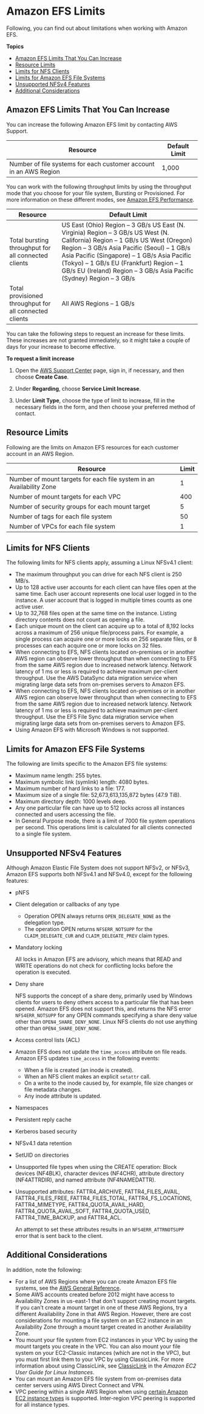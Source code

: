 # Amazon EFS Limits<a name="limits"></a>

Following, you can find out about limitations when working with Amazon EFS\.

**Topics**
+ [Amazon EFS Limits That You Can Increase](#soft-limits)
+ [Resource Limits](#limits-efs-resources-per-account-per-region)
+ [Limits for NFS Clients](#limits-client-specific)
+ [Limits for Amazon EFS File Systems](#limits-fs-specific)
+ [Unsupported NFSv4 Features](#nfs4-unsupported-features)
+ [Additional Considerations](#limits-additional-considerations)

## Amazon EFS Limits That You Can Increase<a name="soft-limits"></a>

You can increase the following Amazon EFS limit by contacting AWS Support\.


| Resource | Default Limit | 
| --- | --- | 
| Number of file systems for each customer account in an AWS Region | 1,000 | 

You can work with the following throughput limits by using the throughput mode that you choose for your file system, Bursting or Provisioned\. For more information on these different modes, see [Amazon EFS Performance](performance.md)\.


| Resource | Default Limit | 
| --- | --- | 
| Total bursting throughput for all connected clients |  US East \(Ohio\) Region – 3 GB/s US East \(N\. Virginia\) Region – 3 GB/s US West \(N\. California\) Region – 1 GB/s US West \(Oregon\) Region – 3 GB/s Asia Pacific \(Seoul\) – 1 GB/s Asia Pacific \(Singapore\) – 1 GB/s Asia Pacific \(Tokyo\) – 1 GB/s EU \(Frankfurt\) Region – 1 GB/s EU \(Ireland\) Region – 3 GB/s Asia Pacific \(Sydney\) Region – 3 GB/s  | 
| Total provisioned throughput for all connected clients |  All AWS Regions – 1 GB/s  | 

You can take the following steps to request an increase for these limits\. These increases are not granted immediately, so it might take a couple of days for your increase to become effective\.

**To request a limit increase**

1. Open the [AWS Support Center](https://console.aws.amazon.com/support/home#/) page, sign in, if necessary, and then choose **Create Case**\.

1. Under **Regarding**, choose **Service Limit Increase**\.

1. Under **Limit Type**, choose the type of limit to increase, fill in the necessary fields in the form, and then choose your preferred method of contact\.

## Resource Limits<a name="limits-efs-resources-per-account-per-region"></a>

Following are the limits on Amazon EFS resources for each customer account in an AWS Region\. 


| Resource | Limit | 
| --- | --- | 
| Number of mount targets for each file system in an Availability Zone | 1 | 
| Number of mount targets for each VPC | 400 | 
| Number of security groups for each mount target | 5 | 
| Number of tags for each file system | 50 | 
| Number of VPCs for each file system | 1 | 

## Limits for NFS Clients<a name="limits-client-specific"></a>

The following limits for NFS clients apply, assuming a Linux NFSv4\.1 client:
+ The maximum throughput you can drive for each NFS client is 250 MB/s\.
+ Up to 128 active user accounts for each client can have files open at the same time\. Each user account represents one local user logged in to the instance\. A user account that is logged in multiple times counts as one active user\.
+ Up to 32,768 files open at the same time on the instance\. Listing directory contents does not count as opening a file\.
+ Each unique mount on the client can acquire up to a total of 8,192 locks across a maximum of 256 unique file/process pairs\. For example, a single process can acquire one or more locks on 256 separate files, or 8 processes can each acquire one or more locks on 32 files\.
+ When connecting to EFS, NFS clients located on\-premises or in another AWS region can observe lower throughput than when connecting to EFS from the same AWS region due to increased network latency\. Network latency of 1 ms or less is required to achieve maximum per\-client throughput\. Use the AWS DataSync data migration service when migrating large data sets from on\-premises servers to Amazon EFS\.
+ When connecting to EFS, NFS clients located on\-premises or in another AWS region can observe lower throughput than when connecting to EFS from the same AWS region due to increased network latency\. Network latency of 1 ms or less is required to achieve maximum per\-client throughput\. Use the EFS File Sync data migration service when migrating large data sets from on\-premises servers to Amazon EFS\.
+ Using Amazon EFS with Microsoft Windows is not supported\.

## Limits for Amazon EFS File Systems<a name="limits-fs-specific"></a>

The following are limits specific to the Amazon EFS file systems:
+ Maximum name length: 255 bytes\.
+ Maximum symbolic link \(symlink\) length: 4080 bytes\.
+ Maximum number of hard links to a file: 177\.
+ Maximum size of a single file: 52,673,613,135,872 bytes \(47\.9 TiB\)\.
+ Maximum directory depth: 1000 levels deep\.
+ Any one particular file can have up to 512 locks across all instances connected and users accessing the file\.
+ In General Purpose mode, there is a limit of 7000 file system operations per second\. This operations limit is calculated for all clients connected to a single file system\.

## Unsupported NFSv4 Features<a name="nfs4-unsupported-features"></a>

Although Amazon Elastic File System does not support NFSv2, or NFSv3, Amazon EFS supports both NFSv4\.1 and NFSv4\.0, except for the following features:
+ pNFS
+ Client delegation or callbacks of any type
  + Operation OPEN always returns `OPEN_DELEGATE_NONE` as the delegation type\. 
  + The operation OPEN returns `NFSERR_NOTSUPP` for the `CLAIM_DELEGATE_CUR` and `CLAIM_DELEGATE_PREV` claim types\.
+ Mandatory locking

  All locks in Amazon EFS are advisory, which means that READ and WRITE operations do not check for conflicting locks before the operation is executed\. 
+ Deny share

  NFS supports the concept of a share deny, primarily used by Windows clients for users to deny others access to a particular file that has been opened\. Amazon EFS does not support this, and returns the NFS error `NFS4ERR_NOTSUPP` for any OPEN commands specifying a share deny value other than `OPEN4_SHARE_DENY_NONE`\. Linux NFS clients do not use anything other than `OPEN4_SHARE_DENY_NONE`\.
+ Access control lists \(ACL\)
+ Amazon EFS does not update the `time_access` attribute on file reads\. Amazon EFS updates `time_access` in the following events:
  + When a file is created \(an inode is created\)\.
  + When an NFS client makes an explicit `setattr` call\. 
  + On a write to the inode caused by, for example, file size changes or file metadata changes\.
  + Any inode attribute is updated\.
+ Namespaces
+ Persistent reply cache
+ Kerberos based security
+ NFSv4\.1 data retention
+ SetUID on directories
+ Unsupported file types when using the CREATE operation: Block devices \(NF4BLK\), character devices \(NF4CHR\), attribute directory \(NF4ATTRDIR\), and named attribute \(NF4NAMEDATTR\)\.
+ Unsupported attributes: FATTR4\_ARCHIVE, FATTR4\_FILES\_AVAIL, FATTR4\_FILES\_FREE, FATTR4\_FILES\_TOTAL, FATTR4\_FS\_LOCATIONS, FATTR4\_MIMETYPE, FATTR4\_QUOTA\_AVAIL\_HARD, FATTR4\_QUOTA\_AVAIL\_SOFT, FATTR4\_QUOTA\_USED, FATTR4\_TIME\_BACKUP, and FATTR4\_ACL\.

   An attempt to set these attributes results in an `NFS4ERR_ATTRNOTSUPP` error that is sent back to the client\. 

## Additional Considerations<a name="limits-additional-considerations"></a>

In addition, note the following:
+ For a list of AWS Regions where you can create Amazon EFS file systems, see the [AWS General Reference](https://docs.aws.amazon.com/general/latest/gr/rande.html#elasticfilesystem_region)\.
+ Some AWS accounts created before 2012 might have access to Availability Zones in us\-east\-1 that don't support creating mount targets\. If you can't create a mount target in one of these AWS Regions, try a different Availability Zone in that AWS Region\. However, there are cost considerations for mounting a file system on an EC2 instance in an Availability Zone through a mount target created in another Availability Zone\. 
+ You mount your file system from EC2 instances in your VPC by using the mount targets you create in the VPC\. You can also mount your file system on your EC2\-Classic instances \(which are not in the VPC\), but you must first link them to your VPC by using ClassicLink\. For more information about using ClassicLink, see [ClassicLink](https://docs.aws.amazon.com/AWSEC2/latest/UserGuide/vpc-classiclink.html) in the *Amazon EC2 User Guide for Linux Instances*\.
+ You can mount an Amazon EFS file system from on\-premises data center servers using AWS Direct Connect and VPN\.
+ VPC peering within a single AWS Region when using [certain Amazon EC2 instance types](manage-fs-access-vpc-peering.md) is supported\. Inter\-region VPC peering is supported for all instance types\.